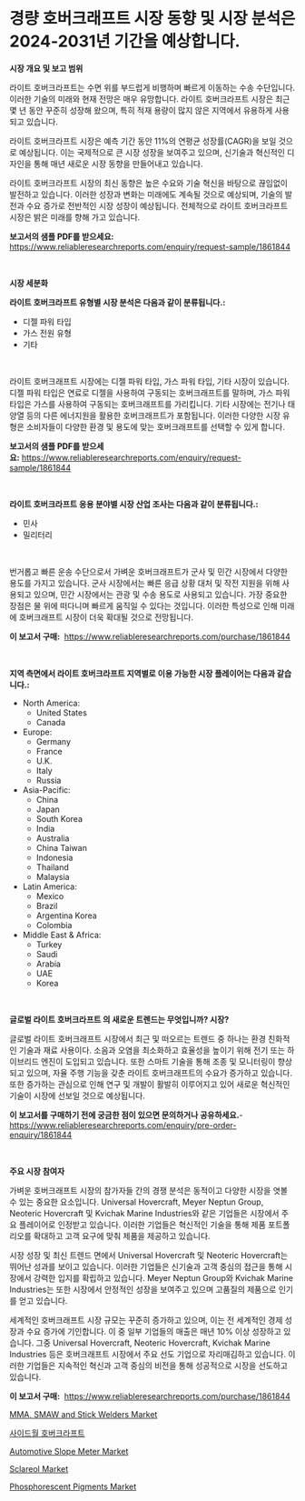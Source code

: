 <p><h1>경량 호버크래프트 시장 동향 및 시장 분석은 2024-2031년 기간을 예상합니다.</h1></p><p><strong>시장 개요 및 보고 범위</strong></p>
<p><p>라이트 호버크라프트는 수면 위를 부드럽게 비행하며 빠르게 이동하는 수송 수단입니다. 이러한 기술의 미래와 현재 전망은 매우 유망합니다. 라이트 호버크라프트 시장은 최근 몇 년 동안 꾸준히 성장해 왔으며, 특히 적재 용량이 많지 않은 지역에서 유용하게 사용되고 있습니다.</p><p>라이트 호버크라프트 시장은 예측 기간 동안 11%의 연평균 성장률(CAGR)을 보일 것으로 예상됩니다. 이는 국제적으로 큰 시장 성장을 보여주고 있으며, 신기술과 혁신적인 디자인을 통해 매년 새로운 시장 동향을 만들어내고 있습니다.</p><p>라이트 호버크라프트 시장의 최신 동향은 높은 수요와 기술 혁신을 바탕으로 끊임없이 발전하고 있습니다. 이러한 성장과 변화는 미래에도 계속될 것으로 예상되며, 기술의 발전과 수요 증가로 전반적인 시장 성장이 예상됩니다. 전체적으로 라이트 호버크라프트 시장은 밝은 미래를 향해 가고 있습니다.</p></p>
<p><strong>보고서의 샘플 PDF를 받으세요:</strong> <a href="https://www.reliableresearchreports.com/enquiry/request-sample/1861844">https://www.reliableresearchreports.com/enquiry/request-sample/1861844</a></p>
<p>&nbsp;</p>
<p><strong>시장 세분화</strong></p>
<p><strong>라이트 호버크라프트 유형별 시장 분석은 다음과 같이 분류됩니다.:</strong></p>
<p><ul><li>디젤 파워 타입</li><li>가스 전원 유형</li><li>기타</li></ul></p>
<p>&nbsp;</p>
<p><p>라이트 호버크래프트 시장에는 디젤 파워 타입, 가스 파워 타입, 기타 시장이 있습니다. 디젤 파워 타입은 연료로 디젤을 사용하여 구동되는 호버크래프트를 말하며, 가스 파워 타입은 가스를 사용하여 구동되는 호버크래프트를 가리킵니다. 기타 시장에는 전기나 태양열 등의 다른 에너지원을 활용한 호버크래프트가 포함됩니다. 이러한 다양한 시장 유형은 소비자들이 다양한 환경 및 용도에 맞는 호버크래프트를 선택할 수 있게 합니다.</p></p>
<p><strong>보고서의 샘플 PDF를 받으세요:</strong>&nbsp;<a href="https://www.reliableresearchreports.com/enquiry/request-sample/1861844">https://www.reliableresearchreports.com/enquiry/request-sample/1861844</a></p>
<p>&nbsp;</p>
<p><strong> 라이트 호버크라프트 응용 분야별 시장 산업 조사는 다음과 같이 분류됩니다.:</strong></p>
<p><ul><li>민사</li><li>밀리터리</li></ul></p>
<p>&nbsp;</p>
<p><p>번거롭고 빠른 운송 수단으로서 가벼운 호버크래프트가 군사 및 민간 시장에서 다양한 용도를 가지고 있습니다. 군사 시장에서는 빠른 응급 상황 대처 및 작전 지원을 위해 사용되고 있으며, 민간 시장에서는 관광 및 수송 용도로 사용되고 있습니다. 가장 중요한 장점은 물 위에 떠다니며 빠르게 움직일 수 있다는 것입니다. 이러한 특성으로 인해 미래에 호버크래프트 시장이 더욱 확대될 것으로 전망됩니다.</p></p>
<p><strong>이 보고서 구매:</strong>&nbsp; <a href="https://www.reliableresearchreports.com/purchase/1861844">https://www.reliableresearchreports.com/purchase/1861844</a></p>
<p>&nbsp;</p>
<p><strong>지역 측면에서 라이트 호버크라프트 지역별로 이용 가능한 시장 플레이어는 다음과 같습니다.:</strong></p>
<p><ul>
    <li>
        North America:
        <ul>
            <li>United States</li>
            <li>Canada</li>
        </ul>
    </li>
    <li>
        Europe:
        <ul>
            <li>Germany</li>
            <li>France</li>
            <li>U.K.</li>
            <li>Italy</li>
            <li>Russia</li>
        </ul>
    </li>
    <li>
        Asia-Pacific:
        <ul>
            <li>China</li>
            <li>Japan</li>
            <li>South Korea</li>
            <li>India</li>
            <li>Australia</li>
            <li>China Taiwan</li>
            <li>Indonesia</li>
            <li>Thailand</li>
            <li>Malaysia</li>
        </ul>
    </li>
    <li>
        Latin America:
        <ul>
            <li>Mexico</li>
            <li>Brazil</li>
            <li>Argentina Korea</li>
            <li>Colombia</li>
        </ul>
    </li>
    <li>
        Middle East & Africa:
        <ul>
            <li>Turkey</li>
            <li>Saudi</li>
            <li>Arabia</li>
            <li>UAE</li>
            <li>Korea</li>
        </ul>
    </li>
    </ul></p>
<p>&nbsp;</p>
<p><strong>글로벌 라이트 호버크라프트 의 새로운 트렌드는 무엇입니까? 시장?</strong></p>
<p><p>글로벌 라이트 호버크래프트 시장에서 최근 및 떠오르는 트렌드 중 하나는 환경 친화적인 기술과 재료 사용이다. 소음과 오염을 최소화하고 효율성을 높이기 위해 전기 또는 하이브리드 엔진이 도입되고 있습니다. 또한 스마트 기술을 통해 조종 및 모니터링이 향상되고 있으며, 자율 주행 기능을 갖춘 라이트 호버크래프트의 수요가 증가하고 있습니다. 또한 증가하는 관심으로 인해 연구 및 개발이 활발히 이루어지고 있어 새로운 혁신적인 기술이 시장에 선보일 것으로 예상됩니다.</p></p>
<p><strong>이 보고서를 구매하기 전에 궁금한 점이 있으면 문의하거나 공유하세요.</strong>- <a href="https://www.reliableresearchreports.com/enquiry/pre-order-enquiry/1861844">https://www.reliableresearchreports.com/enquiry/pre-order-enquiry/1861844</a></p>
<p>&nbsp;</p>
<p><strong>주요 시장 참여자</strong></p>
<p><p>가벼운 호버크래프트 시장의 참가자들 간의 경쟁 분석은 동적이고 다양한 시장을 엿볼 수 있는 중요한 요소입니다. Universal Hovercraft, Meyer Neptun Group, Neoteric Hovercraft 및 Kvichak Marine Industries와 같은 기업들은 시장에서 주요 플레이어로 인정받고 있습니다. 이러한 기업들은 혁신적인 기술을 통해 제품 포트폴리오를 확대하고 고객 요구에 맞춰 제품을 제공하고 있습니다.</p><p>시장 성장 및 최신 트렌드 면에서 Universal Hovercraft 및 Neoteric Hovercraft는 뛰어난 성과를 보이고 있습니다. 이러한 기업들은 신기술과 고객 중심의 접근을 통해 시장에서 강력한 입지를 확립하고 있습니다. Meyer Neptun Group와 Kvichak Marine Industries는 또한 시장에서 안정적인 성장을 보여주고 있으며 고품질의 제품으로 인기를 얻고 있습니다.</p><p>세계적인 호버크래프트 시장 규모는 꾸준히 증가하고 있으며, 이는 전 세계적인 경제 성장과 수요 증가에 기인합니다. 이 중 일부 기업들의 매출은 매년 10% 이상 성장하고 있습니다. 그중 Universal Hovercraft, Neoteric Hovercraft, Kvichak Marine Industries 등은 호버크래프트 시장에서 주요 선도 기업으로 자리매김하고 있습니다. 이러한 기업들은 지속적인 혁신과 고객 중심의 비전을 통해 성공적으로 시장을 선도하고 있습니다.</p></p>
<p><strong>이 보고서 구매:</strong>&nbsp;&nbsp;<a href="https://www.reliableresearchreports.com/purchase/1861844">https://www.reliableresearchreports.com/purchase/1861844</a></p>
<p><p><a href="https://issuu.com/reportprime-2/docs/mma-smaw-and-stick-welders-market-size-2030.pptx">MMA, SMAW and Stick Welders Market</a></p><p><a href="https://github.com/nuekbpymrrz5/Market-Research-Report-List-1/blob/main/2029297191498.md">사이드월 호버크라프트</a></p><p><a href="https://issuu.com/reportprime-2/docs/automotive-slope-meter-market-size-2030.pptx">Automotive Slope Meter Market</a></p><p><a href="https://github.com/castoriffic/Market-Research-Report-List-3/blob/main/sclareol-market.md">Sclareol Market</a></p><p><a href="https://github.com/yoshih12/Market-Research-Report-List-2/blob/main/phosphorescent-pigments-market.md">Phosphorescent Pigments Market</a></p></p>
